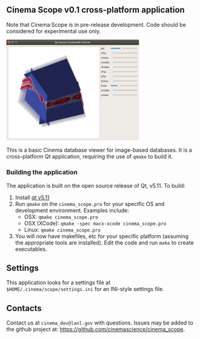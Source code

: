 ## Cinema Scope v0.1 cross-platform application

Note that Cinema:Scope is in pre-release development. Code should be considered
for experimental use only.

<img src="doc/img/cinema_scope.png" width="350">

This is a basic Cinema database viewer for image-based databases. It is
a cross-platform Qt application, requiring the use of `qmake` to build it.

### Building the application

The application is built on the open source release of Qt, v5.11. To build:

1. Install [qt v5.11](https://www.qt.io/download-qt-installer?hsCtaTracking=9f6a2170-a938-42df-a8e2-a9f0b1d6cdce%7C6cb0de4f-9bb5-4778-ab02-bfb62735f3e5) 
2. Run `qmake` on the `cinema_scope.pro` for your specific OS and
development environment. Examples include:
    - OSX: `qmake cinema_scope.pro`
    - OSX (XCode): `qmake -spec macx-xcode cinema_scope.pro`
    - Linux: `qmake cinema_scope.pro`
3. You will now have makefiles, etc for your specific platform (assuming the
appropriate tools are installed). Edit the code and run `make` to create
executables.

## Settings

This application looks for a settings file at `$HOME/.cinema/scope/settings.ini` for an INI-style settings file.



## Contacts

Contact us at `cinema_dev@lanl.gov` with questions. Issues may be added to the
github project at: https://github.com/cinemascience/cinema_scope.
